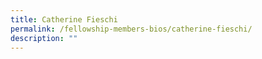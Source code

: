 ```yaml
---
title: Catherine Fieschi
permalink: /fellowship-members-bios/catherine-fieschi/
description: ""
---
```

